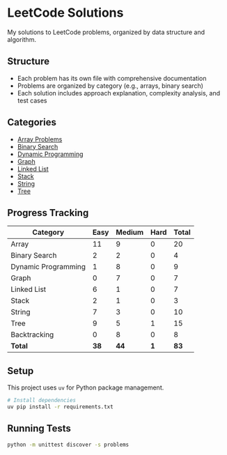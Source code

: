 # LeetCode Solutions

My solutions to LeetCode problems, organized by data structure and algorithm.

## Structure

- Each problem has its own file with comprehensive documentation
- Problems are organized by category (e.g., arrays, binary search)
- Each solution includes approach explanation, complexity analysis, and test cases

## Categories

- [Array Problems](./problems/array/)
- [Binary Search](./problems/binary_search/)
- [Dynamic Programming](./problems/dynamic_programming/)
- [Graph](./problems/graph/)
- [Linked List](./problems/linked_list/)
- [Stack](./problems/stack/)
- [String](./problems/string/)
- [Tree](./problems/tree/)

## Progress Tracking

| Category | Easy | Medium | Hard | Total |
|----------|------|--------|------|-------|
| Array | 11 | 9 | 0 | 20 |
| Binary Search | 2 | 2 | 0 | 4 |
| Dynamic Programming | 1 | 8 | 0 | 9 |
| Graph | 0 | 7 | 0 | 7 |
| Linked List | 6 | 1 | 0 | 7 |
| Stack | 2 | 1 | 0 | 3 |
| String | 7 | 3 | 0 | 10 |
| Tree | 9 | 5 | 1 | 15 |
| Backtracking | 0 | 8 | 0 | 8 |
| **Total** | **38** | **44** | **1** | **83** |




## Setup

This project uses `uv` for Python package management.

```bash
# Install dependencies
uv pip install -r requirements.txt
```

## Running Tests

```bash
python -m unittest discover -s problems
```

